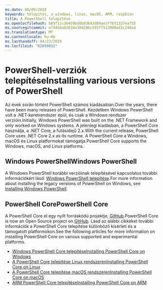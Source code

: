 ```yaml
---
ms.date: 08/09/2018
keywords: telepítés, a windows, linux, macOS, ARM, raspbian
title: A PowerShell telepítése
ms.openlocfilehash: b89f11c36459bd0b03693d89ae3ff6f1327ea755
ms.sourcegitcommit: e7445ba8203da304286c591ff513900ad1c244a4
ms.translationtype: MT
ms.contentlocale: hu-HU
ms.lasthandoff: 04/23/2019
ms.locfileid: "62059032"
---
```

# <a name="installing-various-versions-of-powershell"></a><span data-ttu-id="5518c-103">PowerShell-verziók telepítése</span><span class="sxs-lookup"><span data-stu-id="5518c-103">Installing various versions of PowerShell</span></span>

<span data-ttu-id="5518c-104">Az évek során történt PowerShell számos kiadásaiban.</span><span class="sxs-lookup"><span data-stu-id="5518c-104">Over the years, there have been many releases of PowerShell.</span></span> <span data-ttu-id="5518c-105">Kezdetben Windows PowerShell volt a .NET-keretrendszer épül, és csak a Windows rendszer verzióin.</span><span class="sxs-lookup"><span data-stu-id="5518c-105">Initially, Windows PowerShell was built on the .NET Framework and only worked on Windows systems.</span></span> <span data-ttu-id="5518c-106">A jelenlegi kiadásban, a PowerShell Core használja, a .NET Core, a futásidejű 2.x.</span><span class="sxs-lookup"><span data-stu-id="5518c-106">With the current release, PowerShell Core uses .NET Core 2.x as its runtime.</span></span> <span data-ttu-id="5518c-107">A PowerShell Core a Windows, macOS és Linux platformokat támogatja.</span><span class="sxs-lookup"><span data-stu-id="5518c-107">PowerShell Core supports the Windows, macOS, and Linux platforms.</span></span>

## <a name="windows-powershell"></a><span data-ttu-id="5518c-108">Windows PowerShell</span><span class="sxs-lookup"><span data-stu-id="5518c-108">Windows PowerShell</span></span>

<span data-ttu-id="5518c-109">A Windows PowerShell korábbi verzióinak telepítésével kapcsolatos további információkért lásd: [Windows PowerShell telepítése](installing-windows-powershell.md).</span><span class="sxs-lookup"><span data-stu-id="5518c-109">For more information about installing the legacy versions of PowerShell on Windows, see [Installing Windows PowerShell](installing-windows-powershell.md).</span></span>

## <a name="powershell-core"></a><span data-ttu-id="5518c-110">PowerShell Core</span><span class="sxs-lookup"><span data-stu-id="5518c-110">PowerShell Core</span></span>

<span data-ttu-id="5518c-111">A PowerShell Core el egy nyílt forráskódú projektje, [GitHub](https://github.com/powershell/powershell).</span><span class="sxs-lookup"><span data-stu-id="5518c-111">PowerShell Core is now an Open Source project on [GitHub](https://github.com/powershell/powershell).</span></span>
<span data-ttu-id="5518c-112">Lásd az alábbi cikkeket további információk a PowerShell Core telepítése különböző kísérleti és a támogatott platformokon.</span><span class="sxs-lookup"><span data-stu-id="5518c-112">See the following articles for more information on installing PowerShell Core on various supported and experimental platforms.</span></span>

- [<span data-ttu-id="5518c-113">Windows PowerShell Core telepítése</span><span class="sxs-lookup"><span data-stu-id="5518c-113">Installing PowerShell Core on Windows</span></span>](Installing-PowerShell-Core-on-Windows.md)
- [<span data-ttu-id="5518c-114">A PowerShell Core telepítése Linux rendszeren</span><span class="sxs-lookup"><span data-stu-id="5518c-114">Installing PowerShell Core on Linux</span></span>](Installing-PowerShell-Core-on-Linux.md)
- [<span data-ttu-id="5518c-115">A PowerShell Core telepítése macOS rendszeren</span><span class="sxs-lookup"><span data-stu-id="5518c-115">Installing PowerShell Core on macOS</span></span>](Installing-PowerShell-Core-on-macOS.md)
- [<span data-ttu-id="5518c-116">ARM PowerShell Core telepítése</span><span class="sxs-lookup"><span data-stu-id="5518c-116">Installing PowerShell Core on ARM</span></span>](PowerShell-Core-on-ARM.md)

